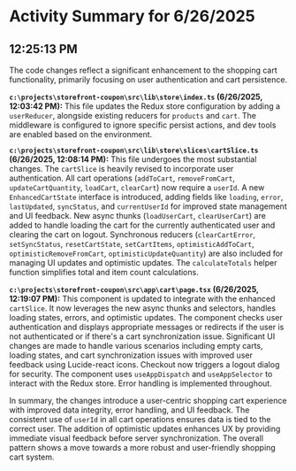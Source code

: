 # Activity Summary for 6/26/2025

## 12:25:13 PM
The code changes reflect a significant enhancement to the shopping cart functionality, primarily focusing on user authentication and cart persistence.

**`c:\projects\storefront-coupon\src\lib\store\index.ts` (6/26/2025, 12:03:42 PM):** This file updates the Redux store configuration by adding a `userReducer`, alongside existing reducers for `products` and `cart`.  The middleware is configured to ignore specific persist actions, and dev tools are enabled based on the environment.


**`c:\projects\storefront-coupon\src\lib\store\slices\cartSlice.ts` (6/26/2025, 12:08:14 PM):** This file undergoes the most substantial changes.  The `cartSlice` is heavily revised to incorporate user authentication.  All cart operations (`addToCart`, `removeFromCart`, `updateCartQuantity`, `loadCart`, `clearCart`) now require a `userId`. A new `EnhancedCartState` interface is introduced, adding fields like `loading`, `error`, `lastUpdated`, `syncStatus`, and `currentUserId` for improved state management and UI feedback. New async thunks (`loadUserCart`, `clearUserCart`) are added to handle loading the cart for the currently authenticated user and clearing the cart on logout.  Synchronous reducers (`clearCartError`, `setSyncStatus`, `resetCartState`, `setCartItems`, `optimisticAddToCart`, `optimisticRemoveFromCart`, `optimisticUpdateQuantity`) are also included for managing UI updates and optimistic updates.  The `calculateTotals` helper function simplifies total and item count calculations.


**`c:\projects\storefront-coupon\src\app\cart\page.tsx` (6/26/2025, 12:19:07 PM):** This component is updated to integrate with the enhanced `cartSlice`. It now leverages the new async thunks and selectors, handles loading states, errors, and optimistic updates.  The component checks user authentication and displays appropriate messages or redirects if the user is not authenticated or if there's a cart synchronization issue.  Significant UI changes are made to handle various scenarios including empty carts, loading states, and cart synchronization issues with improved user feedback using Lucide-react icons.  Checkout now triggers a logout dialog for security.  The component uses `useAppDispatch` and `useAppSelector` to interact with the Redux store.  Error handling is implemented throughout.


In summary, the changes introduce a user-centric shopping cart experience with improved data integrity, error handling, and UI feedback.  The consistent use of `userId` in all cart operations ensures data is tied to the correct user. The addition of optimistic updates enhances UX by providing immediate visual feedback before server synchronization.  The overall pattern shows a move towards a more robust and user-friendly shopping cart system.
